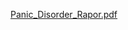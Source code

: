 [Panic_Disorder_Rapor.pdf](https://github.com/imransaglam/Panic-Disorder-Database/files/14237008/Panic_Disorder_Rapor.pdf)
